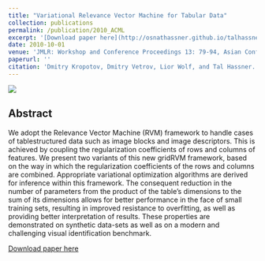 ```yaml
---
title: "Variational Relevance Vector Machine for Tabular Data"
collection: publications
permalink: /publication/2010_ACML
excerpt: '[Download paper here](http://osnathassner.github.io/talhassner/files/gridRVM.pdf)'
date: 2010-10-01
venue: 'JMLR: Workshop and Conference Proceedings 13: 79-94, Asian Conference on Machine Learning (ACML), Tokyo'
paperurl: ''
citation: 'Dmitry Kropotov, Dmitry Vetrov, Lior Wolf, and Tal Hassner. (2010). &quot;Variational Relevance Vector Machine for Tabular Data.&quot; <i>JMLR: Workshop and Conference Proceedings 13: 79-94, Asian Conference on Machine Learning (ACML), Tokyo</i>.'
---
```


<img src='https://osnathassner.github.io/talhassner/images/Variational Relevance Vector Machine - Icon.jpg'>

Abstract
------
We adopt the Relevance Vector Machine (RVM) framework to handle cases of tablestructured data such as image blocks and image descriptors. This is achieved by coupling the regularization coefficients of rows and columns of features. We present two variants of this new gridRVM framework, based on the way in which the regularization coefficients of the rows and columns are combined. Appropriate variational optimization algorithms are derived for inference within this framework. The consequent reduction in the number of parameters from the product of the table’s dimensions to the sum of its dimensions allows for better performance in the face of small training sets, resulting in improved resistance to overfitting, as well as providing better interpretation of results. These properties are demonstrated on synthetic data-sets as well as on a modern and challenging visual identification benchmark.


[Download paper here](http://osnathassner.github.io/talhassner/files/gridRVM.pdf)
